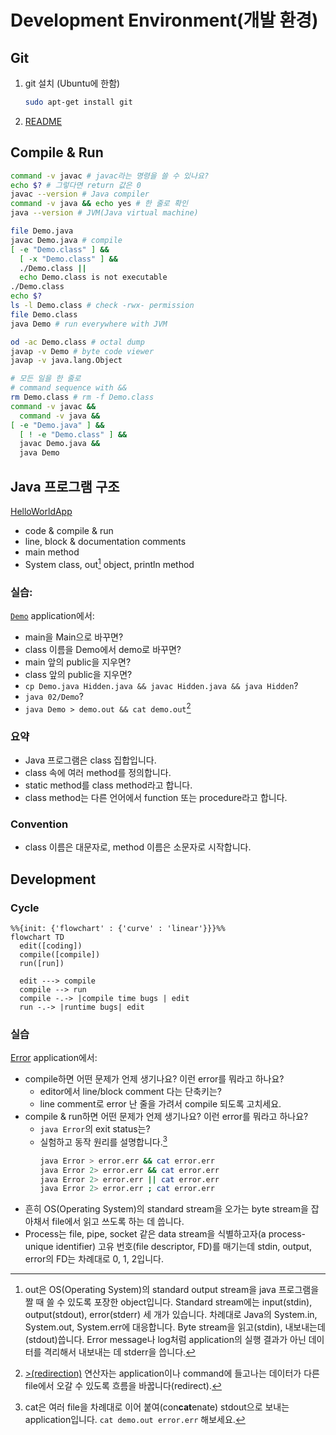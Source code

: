 # Development Environment(개발 환경)

## Git

1. git 설치 (Ubuntu에 한함)
    ```sh
    sudo apt-get install git
    ```
2. [README](https://github.com/nhnacademy/settings/blob/main/README.md)

## Compile & Run

```sh
command -v javac # javac라는 명령을 쓸 수 있나요?
echo $? # 그렇다면 return 값은 0
javac --version # Java compiler
command -v java && echo yes # 한 줄로 확인
java --version # JVM(Java virtual machine)
```

```sh
file Demo.java
javac Demo.java # compile
[ -e "Demo.class" ] &&
  [ -x "Demo.class" ] &&
  ./Demo.class ||
  echo Demo.class is not executable
./Demo.class
echo $?
ls -l Demo.class # check -rwx- permission
file Demo.class
java Demo # run everywhere with JVM
```

```sh
od -ac Demo.class # octal dump
javap -v Demo # byte code viewer
javap -v java.lang.Object
```

```sh
# 모든 일을 한 줄로
# command sequence with &&
rm Demo.class # rm -f Demo.class
command -v javac &&
  command -v java &&
[ -e "Demo.java" ] &&
  [ ! -e "Demo.class" ] &&
  javac Demo.java &&
  java Demo
```

## Java 프로그램 구조

[HelloWorldApp](https://docs.oracle.com/javase/tutorial/getStarted/application/index.html)
  - code & compile & run
  - line, block & documentation comments
  - main method
  - System class, out[^stdout] object, println method

### 실습:

[`Demo`](Demo.java) application에서:

- main을 Main으로 바꾸면?
- class 이름을 Demo에서 demo로 바꾸면?
- main 앞의 public을 지우면?
- class 앞의 public을 지우면?
- `cp Demo.java Hidden.java && javac Hidden.java && java Hidden`?
- `java 02/Demo`?
- `java Demo > demo.out && cat demo.out`[^redirection]

### 요약

* Java 프로그램은 class 집합입니다.
* class 속에 여러 method를 정의합니다.
* static method를 class method라고 합니다.
* class method는 다른 언어에서 function 또는 procedure라고 합니다.


### Convention

- class 이름은 대문자로, method 이름은 소문자로 시작합니다.


## Development

### Cycle

```mermaid
%%{init: {'flowchart' : {'curve' : 'linear'}}}%%
flowchart TD
  edit([coding])
  compile([compile])
  run([run])

  edit ---> compile
  compile --> run
  compile -.-> |compile time bugs | edit
  run -.-> |runtime bugs| edit
```

### 실습

[Error](Error.java) application에서:

- compile하면 어떤 문제가 언제 생기나요? 이런 error를 뭐라고 하나요?
  - editor에서 line/block comment 다는 단축키는?
  - line comment로 error 난 줄을 가려서 compile 되도록 고치세요.
- compile & run하면 어떤 문제가 언제 생기나요? 이런 error를 뭐라고 하나요?
  - `java Error`의 exit status는?
  - 실험하고 동작 원리를 설명합니다.[^cat]
    ```sh
    java Error > error.err && cat error.err
    java Error 2> error.err && cat error.err
    java Error 2> error.err || cat error.err
    java Error 2> error.err ; cat error.err
    ```


<!-- 각주 -->
[^stdout]: out은 OS(Operating System)의 standard output stream을 java 프로그램을 짤 때 쓸 수 있도록 포장한 object입니다.
  Standard stream에는 input(stdin), output(stdout), error(stderr) 세 개가 있습니다.
  차례대로 Java의 System.in, System.out, System.err에 대응합니다.
  Byte stream을 읽고(stdin), 내보내는데(stdout)씁니다.
  Error message나 log처럼 application의 실행 결과가 아닌 데이터를 격리해서 내보내는 데 stderr을 씁니다.
[^redirection]: [ >(redirection)](https://www.redhat.com/sysadmin/linux-shell-redirection-pipelining)
연산자는 application이나 command에 들고나는 데이터가 다른 file에서 오갈 수 있도록 흐름을 바꿉니다(redirect).
  - 흔히 OS(Operating System)의 standard stream을 오가는 byte stream을 잡아채서 file에서 읽고 쓰도록 하는 데 씁니다.
  - Process는 file, pipe, socket 같은 data stream을 식별하고자(a process-unique identifier) 고유 번호(file descriptor, FD)를 매기는데 stdin, output, error의 FD는 차례대로 0, 1, 2입니다.
[^cat]: cat은 여러 file을 차례대로 이어 붙여(con**cat**enate) stdout으로 보내는 application입니다. `cat demo.out error.err` 해보세요.
